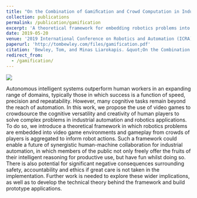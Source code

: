 ```yaml
---
title: "On the Combination of Gamiﬁcation and Crowd Computation in Industrial Automation and Robotics Applications"
collection: publications
permalink: /publication/gamification
excerpt: 'A theoretical framework for embedding robotics problems into video games, enabling distributed control by a crowd of players.'
date: 2019-05-20
venue: '2019 International Conference on Robotics and Automation (ICRA)'
paperurl: 'http://tombewley.com/files/gamification.pdf'
citation: 'Bewley, Tom, and Minas Liarokapis. &quot;On the Combination of Gamification and Crowd Computation in Industrial Automation and Robotics Applications.&quot; <i>2019 International Conference on Robotics and Automation (ICRA)</i>. IEEE, 2019.'
redirect_from: 
  - /gamification/
---
```

![](http://tombewley.com/images/gamification_banner.jpg)

Autonomous intelligent systems outperform human workers in an expanding range of domains, typically those in which success is a function of speed, precision and repeatability. However, many cognitive tasks remain beyond the reach of automation. In this work, we propose the use of video games to crowdsource the cognitive versatility and creativity of human players to solve complex problems in industrial automation and robotics applications. To do so, we introduce a theoretical framework in which robotics problems are embedded into video game environments and gameplay from crowds of players is aggregated to inform robot actions. Such a framework could enable a future of synergistic human-machine collaboration for industrial automation, in which members of the public not only freely offer the fruits of their intelligent reasoning for productive use, but have fun whilst doing so. There is also potential for significant negative consequences surrounding safety, accountability and ethics if great care is not taken in the implementation. Further work is needed to explore these wider implications, as well as to develop the technical theory behind the framework and build prototype applications.